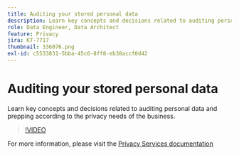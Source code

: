 ```yaml
---
title: Auditing your stored personal data
description: Learn key concepts and decisions related to auditing personal data and prepping according to the privacy needs of the business.
role: Data Engineer, Data Architect
feature: Privacy
jira: KT-7717
thumbnail: 336076.png
exl-id: c5533831-5bba-45c6-8ff8-eb38accf0d42
---
```

# Auditing your stored personal data

Learn key concepts and decisions related to auditing personal data and prepping according to the privacy needs of the business.

>[!VIDEO](https://video.tv.adobe.com/v/336076?quality=12&learn=on)

For  more information, please visit the [Privacy Services documentation](https://experienceleague.adobe.com/docs/experience-platform/privacy/home.html)